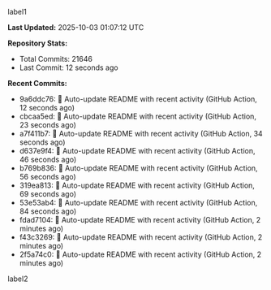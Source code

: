 
label1 
<!-- ACTIVITY_START -->
**Last Updated:** 2025-10-03 01:07:12 UTC

**Repository Stats:**
- Total Commits: 21646
- Last Commit: 12 seconds ago

**Recent Commits:**
- 9a6ddc76: 🤖 Auto-update README with recent activity (GitHub Action, 12 seconds ago)
- cbcaa5ed: 🤖 Auto-update README with recent activity (GitHub Action, 23 seconds ago)
- a7f411b7: 🤖 Auto-update README with recent activity (GitHub Action, 34 seconds ago)
- d637e9f4: 🤖 Auto-update README with recent activity (GitHub Action, 46 seconds ago)
- b769b836: 🤖 Auto-update README with recent activity (GitHub Action, 56 seconds ago)
- 319ea813: 🤖 Auto-update README with recent activity (GitHub Action, 69 seconds ago)
- 53e53ab4: 🤖 Auto-update README with recent activity (GitHub Action, 84 seconds ago)
- fdad7104: 🤖 Auto-update README with recent activity (GitHub Action, 2 minutes ago)
- f43c3269: 🤖 Auto-update README with recent activity (GitHub Action, 2 minutes ago)
- 2f5a74c0: 🤖 Auto-update README with recent activity (GitHub Action, 2 minutes ago)
<!-- ACTIVITY_END -->

label2
